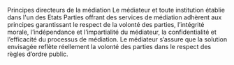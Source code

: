 Principes directeurs de la médiation
Le médiateur et toute institution établie dans l'un des Etats Parties offrant des services de
médiation adhèrent aux principes garantissant le respect de la volonté des parties,
l’intégrité morale, l’indépendance et l’impartialité du médiateur, la confidentialité et
l’efficacité du processus de médiation. Le médiateur s’assure que la solution envisagée
reflète réellement la volonté des parties dans le respect des règles d’ordre public.